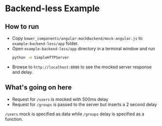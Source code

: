 # Backend-less Example

## How to run
* Copy ```bower_components/angular-mockBackend/mock-angular.js``` to ```example-backend-less/app``` folder.
* Open ```example-backend-less/app``` directory in a terminal window and run
    ```sh
    python -m SimpleHTTPServer
    ```
* Browse to ```http://localhost:8000``` to see the mocked server response and delay.

## What's going on here
* Request for ```/users``` is mocked with 500ms delay
* Request for ```/groups``` is passed to the server but inserts a 2 second delay

```/users``` mock is specified as data while ```/groups``` delay is specified as a function.
